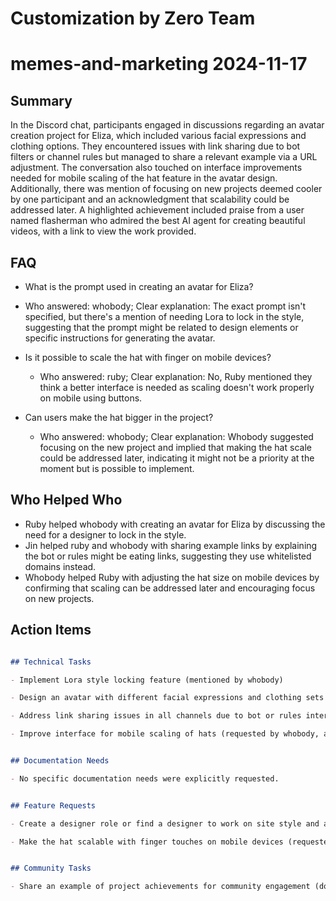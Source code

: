 # Customization by Zero Team

# memes-and-marketing 2024-11-17

## Summary
 In the Discord chat, participants engaged in discussions regarding an avatar creation project for Eliza, which included various facial expressions and clothing options. They encountered issues with link sharing due to bot filters or channel rules but managed to share a relevant example via a URL adjustment. The conversation also touched on interface improvements needed for mobile scaling of the hat feature in the avatar design. Additionally, there was mention of focusing on new projects deemed cooler by one participant and an acknowledgment that scalability could be addressed later. A highlighted achievement included praise from a user named flasherman who admired the best AI agent for creating beautiful videos, with a link to view the work provided.

## FAQ
 - What is the prompt used in creating an avatar for Eliza?
  - Who answered: whobody; Clear explanation: The exact prompt isn't specified, but there's a mention of needing Lora to lock in the style, suggesting that the prompt might be related to design elements or specific instructions for generating the avatar.

- Is it possible to scale the hat with finger on mobile devices?
  - Who answered: ruby; Clear explanation: No, Ruby mentioned they think a better interface is needed as scaling doesn't work properly on mobile using buttons.

- Can users make the hat bigger in the project?
  - Who answered: whobody; Clear explanation: Whobody suggested focusing on the new project and implied that making the hat scale could be addressed later, indicating it might not be a priority at the moment but is possible to implement.

## Who Helped Who
 - Ruby helped whobody with creating an avatar for Eliza by discussing the need for a designer to lock in the style.
- Jin helped ruby and whobody with sharing example links by explaining the bot or rules might be eating links, suggesting they use whitelisted domains instead.
- Whobody helped Ruby with adjusting the hat size on mobile devices by confirming that scaling can be addressed later and encouraging focus on new projects.

## Action Items
 ```markdown

## Technical Tasks

- Implement Lora style locking feature (mentioned by whobody)

- Design an avatar with different facial expressions and clothing sets (initiated by ruby, confirmed by whobody)

- Address link sharing issues in all channels due to bot or rules interference (identified by whobody)

- Improve interface for mobile scaling of hats (requested by whobody, acknowledged by ruby)


## Documentation Needs

- No specific documentation needs were explicitly requested.


## Feature Requests

- Create a designer role or find a designer to work on site style and avatar design (whobody suggested, ruby agreed)

- Make the hat scalable with finger touches on mobile devices (requested by whobody)


## Community Tasks

- Share an example of project achievements for community engagement (done by ruby in response to whobody's confusion about link sharing)

```

